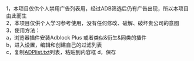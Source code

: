 1，本项目仅供个人禁用广告列表用，经过ADB筛选后仍有广告出现，所以本项目由此而生  
2，本项目仅供个人学习参考使用，没有任何修改、破解、破坏贵公司的意图  
3，使用方法：  
	a，浏览器插件安装Adblock Plus 或者类似&衍生&同类的插件  
	b，进入设置，编辑和创建自己的过滤列表  
	c，复制[ADPlist.txt](https://raw.githubusercontent.com/Kezry/Chrome-Explore/master/Adblock%20Plus/ADPlist.txt)列表，粘贴到内容框 
	d，保存  
